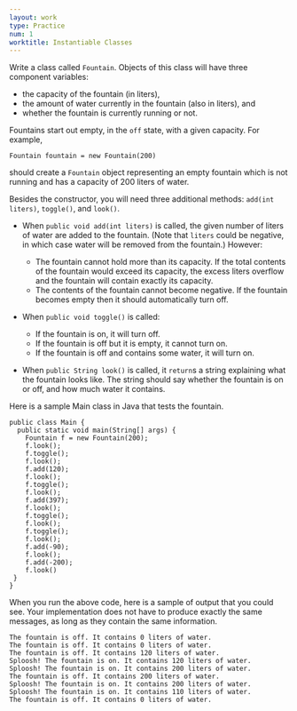 ```yaml
---
layout: work
type: Practice
num: 1
worktitle: Instantiable Classes
---
```


Write a class called `Fountain`.  Objects of
this class will have three component variables:

* the capacity of the fountain (in liters),
* the amount of water currently in the fountain (also in liters), and
* whether the fountain is currently running or not.

Fountains start out empty, in the `off` state, with a given capacity.
For example,

`Fountain fountain = new Fountain(200)`

should create a `Fountain` object representing an empty
fountain which is not running and has a capacity of 200 liters of
water.

Besides the constructor, you will need three additional methods:
`add(int liters)`, `toggle()`, and `look()`.

* When `public void add(int liters)` is called, the given number of liters of
  water are added to the fountain.  (Note that `liters` could
  be negative, in which case water will be removed from the
  fountain.) However:
  * The fountain cannot hold more than its capacity. If the
    total contents of the fountain would exceed its capacity, the
    excess liters overflow and the fountain will contain exactly its
    capacity.
  * The contents of the fountain cannot become negative.  If the
    fountain becomes empty then it should automatically turn off.

* When `public void toggle()` is called:

  * If the fountain is on, it will turn off.
  * If the fountain is off but it is empty, it cannot turn on.
  * If the fountain is off and contains some water, it will turn
    on.

* When `public String look()` is called, it `return`s a string explaining
  what the fountain looks like.  The string should say whether the
  fountain is on or off, and how much water it contains.

Here is a sample Main class in Java that tests the fountain.

```
public class Main {
  public static void main(String[] args) {
    Fountain f = new Fountain(200);
    f.look();  
    f.toggle();
    f.look();
    f.add(120);
    f.look();
    f.toggle();
    f.look();
    f.add(397);
    f.look();
    f.toggle();
    f.look();
    f.toggle();
    f.look();
    f.add(-90);
    f.look();
    f.add(-200);
    f.look()
 }
}
```

When you run the above code, here is a sample of output that you could see.
Your implementation does not have to produce exactly the same messages, as
long as they contain the same information.

```
The fountain is off. It contains 0 liters of water.
The fountain is off. It contains 0 liters of water.
The fountain is off. It contains 120 liters of water.
Sploosh! The fountain is on. It contains 120 liters of water.
Sploosh! The fountain is on. It contains 200 liters of water.
The fountain is off. It contains 200 liters of water.
Sploosh! The fountain is on. It contains 200 liters of water.
Sploosh! The fountain is on. It contains 110 liters of water.
The fountain is off. It contains 0 liters of water.
```
